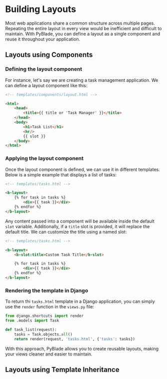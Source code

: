 # Building Layouts 

Most web applications share a common structure across multiple pages. Repeating the entire layout in every view would be inefficient and difficult to maintain. With PyBlade, you can define a layout as a single component and reuse it throughout your application.

## Layouts using Components

### Defining the layout component  
For instance, let's say we are creating a task management application. We can define a layout component like this:

```html
<!-- templates/components/layout.html -->

<html>
    <head>
        <title>{{ title or 'Task Manager' }}</title>
    </head>
    <body>
        <h1>Task List</h1>
        <hr/>
        {{ slot }}
    </body>
</html>
```

### Applying the layout component  
Once the layout component is defined, we can use it in different templates. Below is a simple example that displays a list of tasks:

```html
<!-- templates/tasks.html -->

<b-layout>
    {% for task in tasks %}
        <div>{{ task }}</div>
    {% endfor %}
</b-layout>
```

Any content passed into a component will be available inside the default `slot` variable. Additionally, if a `title` slot is provided, it will replace the default title. We can customize the title using a named slot:

```html
<!-- templates/tasks.html -->

<b-layout>
    <b-slot:title>Custom Task Title</b-slot>

    {% for task in tasks %}
        <div>{{ task }}</div>
    {% endfor %}
</b-layout>
```

### Rendering the template in Django  
To return thi `tasks.html` template in a Django application, you can simply use the `render` function in the `views.py` file:

```python
from django.shortcuts import render
from .models import Task

def task_list(request):
    tasks = Task.objects.all()
    return render(request, 'tasks.html', {'tasks': tasks})
```

With this approach, PyBlade allows you to create reusable layouts, making your views cleaner and easier to maintain.

## Layouts using Template Inheritance
